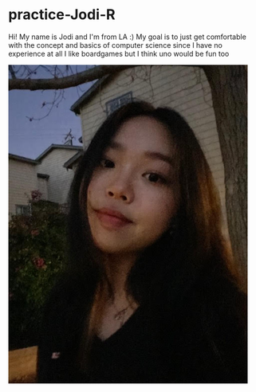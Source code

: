 # practice-Jodi-R
Hi! My name is Jodi and I'm from LA :)
My goal is to just get comfortable with the concept and basics of computer science since I have no experience at all
I like boardgames but I think uno would be fun too

![me](jodi-r.jpg)

